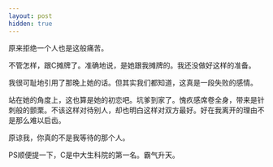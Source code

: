 ```yaml
---
layout: post
hidden: true
---
```

原来拒绝一个人也是这般痛苦。

不管怎样，跟C摊牌了。准确地说，是她跟我摊牌的。我还没做好这样的准备。

我很可耻地引用了那晚上她的话。但其实我们都知道，这真是一段失败的感情。

站在她的角度上，这也算是她的初恋吧。坑爹到家了。愧疚感席卷全身，带来是针刺般的颤栗。不该这样对待别人，却也明白这样对双方最好。好在我离开的理由不是那么难以启齿。

原谅我，你真的不是我等待的那个人。

PS顺便提一下，C是中大生科院的第一名。霸气升天。